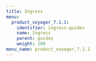 ```yaml
---
title: Ingress
menu:
  product_voyager_7.1.1:
    identifier: ingress-guides
    name: Ingress
    parent: guides
    weight: 100
menu_name: product_voyager_7.1.1
---
```

